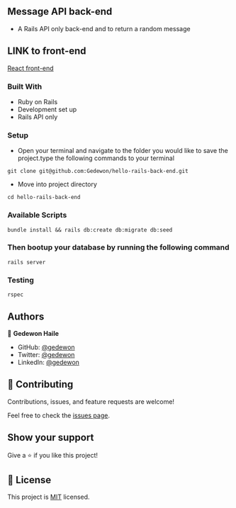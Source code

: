 ##  Message API back-end

 - A Rails API only back-end and  to return a random message

 ## LINK to front-end
 [React front-end](https://github.com/Gedewon/hello-react-front-end)

### Built With

- Ruby on Rails
- Development set up
- Rails API only

### Setup

- Open your terminal and navigate to the folder you would like to save the project.type the following commands to your terminal 


```
git clone git@github.com:Gedewon/hello-rails-back-end.git
```

- Move into project directory

```
cd hello-rails-back-end
```

### Available Scripts

```
bundle install && rails db:create db:migrate db:seed 
```

### Then bootup your database by running the following command 

```
rails server
```


### Testing

```
rspec

```

## Authors

👤 **Gedewon Haile**

- GitHub: [@gedewon](https://github.com/gedewon)
- Twitter: [@gedewon](https://twitter.com/gedi_haile)
- LinkedIn: [@gedewon](https://linkedin.com/in/gedewon)

## 🤝 Contributing

Contributions, issues, and feature requests are welcome!

Feel free to check the [issues page](https://github.com/Gedewon/Budget-app/issues).

## Show your support

Give a ⭐️ if you like this project!


## 📝 License

This project is [MIT](https://github.com/Gedewon/Budget-app/blob/dev/LICENSE) licensed.
